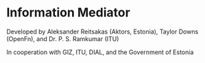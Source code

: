 # Information Mediator

Developed by Aleksander Reitsakas (Aktors, Estonia), Taylor Downs (OpenFn), and Dr. P. S. Ramkumar (ITU)&#x20;

In cooperation with GIZ, ITU, DIAL, and the Government of Estonia
